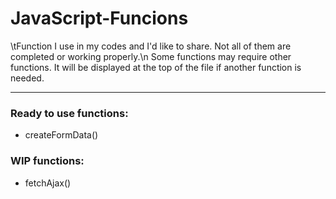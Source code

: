 # JavaScript-Funcions

\tFunction I use in my codes and I'd like to share. Not all of them are completed or working properly.\n
Some functions may require other functions. It will be displayed at the top of the file if another function is needed.

<hr>
<h3>Ready to use functions:</h3>
<ul>
  <li>createFormData()</li>
</ul>

<h3>WIP functions:</h3>
<ul>
  <li>fetchAjax()</li>
</ul>
